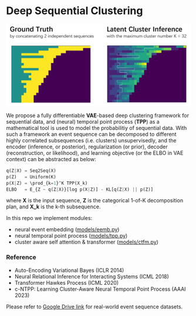 # Deep Sequential Clustering

![visualization of decompositional latent variable Z](vis.png)

We propose a fully differentiable **VAE**-based deep clustering framework for sequential data, and (neural) temporal point process (**TPP**) as a mathematical tool is used to model the probabilitiy of sequential data. With such a framework an event sequence can be decomposed to different highly correlated subsequences (i.e. clusters) unsupervisedly, and the encoder (inference, or posterior), regularization (or prior), decoder (reconstruction, or likelihood), and learning objective (or the ELBO in VAE context) can be abstracted as below:

```Python
q(Z|X) = Seq2Seq(X)
p(Z)   = Uniform(K)
p(X|Z) = \prod_{k=1}^K TPP(X_k)
ELBO   = E_{Z ~ q(Z|X)}[log p(X|Z)] - KL[q(Z|X) || p(Z)]

```
where **X** is the input sequence, **Z** is the categorical 1-of-K decomposition plan, and **X_k** is the k-th subsequence.

In this repo we implement modules:

- neural event embedding ([models/eemb.py](models/eemb.py))
- neural temporal point process ([models/tpp.py](models/tpp.py))
- cluster aware self attention & transformer ([models/ctfm.py](models/ctfm.py))


### Reference

- Auto-Encoding Variational Bayes (ICLR 2014)
- Neural Relational Inference for Interacting Systems (ICML 2018)
- Transformer Hawkes Process (ICML 2020)
- c-NTPP: Learning Cluster-Aware Neural Temporal Point Process (AAAI 2023)

Please refer to [Google Drive link](https://drive.google.com/drive/folders/0BwqmV0EcoUc8UklIR1BKV25YR1U?resourcekey=0-OrlU87jyc1m-dVMmY5aC4w&usp=sharing) for real-world event sequence datasets.
